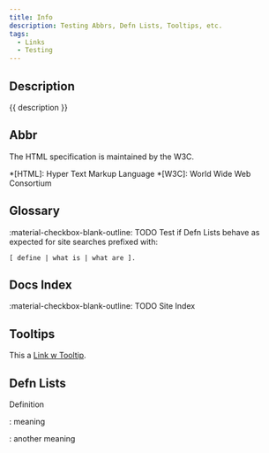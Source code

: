 ```yaml
---
title: Info
description: Testing Abbrs, Defn Lists, Tooltips, etc.
tags:
  - Links
  - Testing
---
```


## Description

{{ description }}

## Abbr

The HTML specification is maintained by the W3C.

*[HTML]: Hyper Text Markup Language
*[W3C]: World Wide Web Consortium

## Glossary

:material-checkbox-blank-outline: TODO Test if Defn Lists behave as expected for site searches prefixed with:

    [ define | what is | what are ].

## Docs Index

:material-checkbox-blank-outline: TODO Site Index

## Tooltips

This a [Link w Tooltip](sandbox.md "Here is the Tooltip").



## Defn Lists

Definition

: meaning

: another meaning


